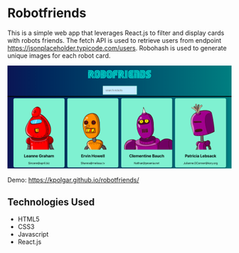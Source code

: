 # Robotfriends
This is a simple web app that leverages React.js to filter and display cards with robots friends.  The fetch API is used to retrieve users from endpoint https://jsonplaceholder.typicode.com/users. Robohash is used to generate unique images for each robot card.
 
![picture of the app](https://github.com/kpolgar/robotfriends/blob/gh-pages/robotfriends.png)


Demo:
https://kpolgar.github.io/robotfriends/

## Technologies Used
* HTML5
* CSS3
* Javascript
* React.js
